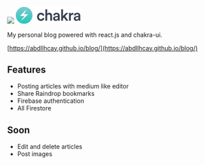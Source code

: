 <p align="center">
  <p float="left">
    <img src="https://upload.wikimedia.org/wikipedia/commons/thumb/a/a7/React-icon.svg/512px-React-icon.svg.png" width="100">
    <img src="https://raw.githubusercontent.com/chakra-ui/chakra-ui/master/logo/logo-colored%402x.png" width="150">
  </p>
</div>

My personal blog powered with react.js and chakra-ui.

[https://abdllhcay.github.io/blog/](https://abdllhcay.github.io/blog/)

## Features
- Posting articles with medium like editor
- Share Raindrop bookmarks
- Firebase authentication
- All Firestore

## Soon
- Edit and delete articles
- Post images
